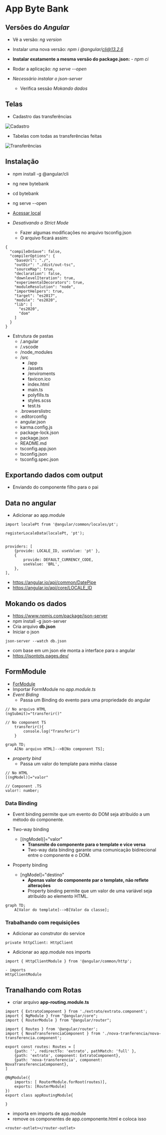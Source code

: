 # App Byte Bank

## Versões do *Angular*
- Vê a versão: *ng version*
- Instalar uma nova versão: *npm i @angular/cli@13.2.6*

- **Instalar exatamente a mesma versão do package.json:** - *npm ci*
- Rodar a aplicação: *ng serve --open*
- *Necessário instalar o json-server*
  - Verifica sessão *Mokando dados*

## Telas
- Cadastro das transferências

![Cadastro](./imagens/nova.png)

- Tabelas com todas as transferências feitas

![Transferências](./imagens/transferencia.png)

## Instalação
- npm install -g @angular/cli
- ng new bytebank
- cd bytebank
- ng serve --open
- [Acessar local](http://localhost:4200)

- *Desativando o Strict Mode*
    - Fazer algumas modificações no arquivo tsconfig.json
    - O arquivo ficará assim:
```
{
  "compileOnSave": false,
  "compilerOptions": {
    "baseUrl": "./",
    "outDir": "./dist/out-tsc",
    "sourceMap": true,
    "declaration": false,
    "downlevelIteration": true,
    "experimentalDecorators": true,
    "moduleResolution": "node",
    "importHelpers": true,
    "target": "es2017",
    "module": "es2020",
    "lib": [
      "es2020",
      "dom"
    ]
  }
}
```
- Estrutura de pastas
    - /.angular
    - /.vscode
    - /node_modules
    - /src
        - /app
        - /assets
        - /enviroments
        - favicon.ico
        - index.html
        - main.ts
        - polyfills.ts
        - styles.scss
        - test.ts
    - .browserslistrc
    - .editorconfig
    - angular.json
    - karma.config.js
    - package-lock.json
    - package.json
    - README.md
    - tsconfig.app.json
    - tsconfig.json
    - tsconfig.spec.json


## Exportando dados com output
- Enviando do componente filho para o pai


## Data no angular
- Adicionar  ao app.module
```
import localePt from '@angular/common/locales/pt';

registerLocaleData(localePt, 'pt');


providers: [
    {provide: LOCALE_ID, useValue: 'pt' },
    {
        provide: DEFAULT_CURRENCY_CODE,
        useValue: 'BRL',
    },
],
```
- https://angular.io/api/common/DatePipe
- https://angular.io/api/core/LOCALE_ID

## Mokando os dados
- https://www.npmjs.com/package/json-server
- npm install -g json-server
- Cria arquivo **db.json**
- Iniciar o json
```
json-server --watch db.json
```
- com base em um json ele monta a interface para o angular
- https://jsontots.pages.dev/

## FormModule
- [ForModule](https://v13.angular.io/api/forms/FormsModule)
- Importar FormModule no *app.module.ts*
- *Event Biding*
    - Passa um Binding do evento para uma propriedade do angular
```
// No arquivo HTML
(ngSubmit)="transferir()"

// No component TS
    transferir(){
        console.log("Transferir")
    }

```

```mermaid
graph TD;
    A[No arquivo HTML]-->B[No component TS];
```

- *property bind*
    - Passa um valor do template para minha classe
```
// No HTML
[(ngModel)]="valor"

// Component .TS
valor!: number;
```
### Data Binding
- Event binding permite que um evento do DOM seja atribuído a um método do componente.

- Two-way binding
  - [(ngModel)]="valor"
    - **Transmite do componente para o template e vice versa**
    - Two-way data binding garante uma comunicação bidirecional entre o componente e o DOM.
- Property binding
  - [ngModel]="destino"
    - **Apenas valor do componente par o template, não reflete alterações**
    - Property binding permite que um valor de uma variável seja atribuído ao elemento HTML.

```mermaid
graph TD;
    A[Valor do template]-->B[Valor da classe];
```






### Trabalhando com requisições 
- Adicionar ao construtor do service
```
private httpClient: HttpClient
```
- Adicionar ao app.module nos imports
```
import { HttpClientModule } from '@angular/common/http';

- imports
HttpClientModule
```
## Tranalhando com Rotas
- criar arquivo **app-routing.module.ts**
```
import { ExtratoComponent } from './extrato/extrato.component';
import { NgModule } from "@angular/core";
import { RouterModule } from "@angular/router";

import { Routes } from '@angular/router';
import { NovaTransferenciaComponent } from './nova-tranferencia/nova-transferencia.component';

export const routes: Routes = [
    {path: '', redirectTo: 'extrato', pathMatch: 'full' },
    {path: 'extrato', component: ExtratoComponent},
    {path: 'nova-transferencia', component: NovaTransferenciaComponent},
]

@NgModule({
    imports: [ RouterModule.forRoot(routes)],
    exports: [RouterModule]
})
export class appRoutingModule{

}
```
- importa em imports de app.module
- remove os componentes de app.componente.html e coloca isso
```
<router-outlet></router-outlet>
```
